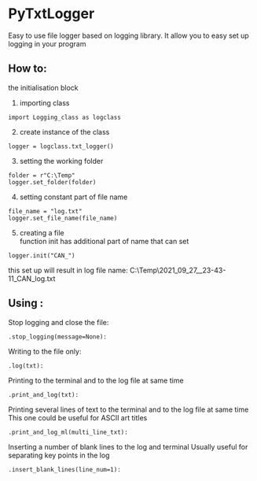 # PyTxtLogger
 Easy to use file logger based on logging library. 
It allow you to easy set up logging in your program
 
 
 ## How to: 
the initialisation block 

1. importing class
``` 
import Logging_class as logclass
```
2. create instance of the class 
```
logger = logclass.txt_logger()
```

3. setting the working folder
``` 
folder = r"C:\Temp"
logger.set_folder(folder)
```
4. setting constant part of file name
``` 
file_name = "log.txt"
logger.set_file_name(file_name)
```

5. creating a file  
function init has additional part of name that can set
```
logger.init("CAN_")
```
this set up will result in log file name: C:\Temp\2021_09_27__23-43-11_CAN_log.txt

 ## Using : 
 
Stop logging and close the file:  
```
.stop_logging(message=None):
 ```
Writing to the file only:
```
.log(txt):
 ```
Printing to the terminal and to the log file at same time 
```
.print_and_log(txt):
```
Printing several lines of text to the terminal and to the log file at same time 
This one could be useful for ASCII art titles 

```   
.print_and_log_ml(multi_line_txt):
```
Inserting a number of blank lines to the log and terminal
Usually useful for separating key points in the log    
```
.insert_blank_lines(line_num=1):
```